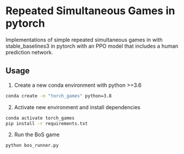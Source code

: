 # Repeated Simultaneous Games in pytorch

Implementations of simple repeated simultaneous games in with stable_baselines3 in pytorch with an PPO model that includes a human prediction network.

## Usage

1. Create a new conda environment with python >=3.6

```bash
conda create -n "torch_games" python=3.8
```

2. Activate new environment and install dependencies

```bash
conda activate torch_games
pip install -r requirements.txt
```

2. Run the BoS game

```bash
python bos_runner.py
```

